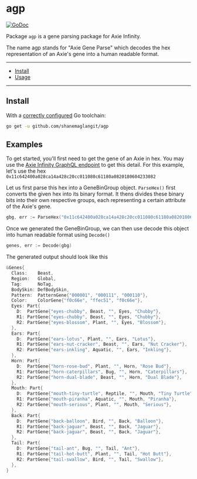 # agp

[![GoDoc](https://pkg.go.dev/badge/github.com/shanemaglangit/agp?utm_source=godoc)](https://godoc.org/github.com/shanemaglangit/agp)

Package `agp` is a gene parsing package for Axie Infinity.

The name agp stands for "Axie Gene Parse" which decodes the hex representation of an Axie's gene into a human readable format.

---

* [Install](#install)
* [Usage](#examples)

---

## Install

With a [correctly configured](https://golang.org/doc/install#testing) Go toolchain:

```sh
go get -u github.com/shanemaglangit/agp
```

## Examples

To get started, you'll first need to get the gene of an Axie in hex. You may use the [Axie Infinity GraphQL endpoint](https://axie-graphql.web.app/) to get this detail. For this example, let's use the hex `0x11c642400a028ca14a428c20cc011080c61180a0820180604233082`

Let us first parse this hex into a GeneBinGroup object. `ParseHex()` first converts the given hex into its binary format. It thens divides these binary bits into their own respective groups, each representing a certain attribute of the Axie's gene.

```go
gbg, err := ParseHex("0x11c642400a028ca14a428c20cc011080c61180a0820180604233082")
```

Once we generated the GeneBinGroup, we can then use decode this object into human readable format using `Decode()`

```go
genes, err := Decode(gbg)
```

The generated output should look like this

```go
&Genes{
  Class:    Beast,
  Region:   Global,
  Tag:      NoTag,
  BodySkin: DefBodySkin,
  Pattern:  PatternGene{"000001", "000111", "000110"},
  Color:    ColorGene{"f0c66e", "ffec51", "f0c66e"},
  Eyes: Part{
    D:  PartGene{"eyes-chubby", Beast, "", Eyes, "Chubby"},
    R1: PartGene{"eyes-chubby", Beast, "", Eyes, "Chubby"},
    R2: PartGene{"eyes-blossom", Plant, "", Eyes, "Blossom"},
  },
  Ears: Part{
    D:  PartGene{"ears-lotus", Plant, "", Ears, "Lotus"},
    R1: PartGene{"ears-nut-cracker", Beast, "", Ears, "Nut Cracker"},
    R2: PartGene{"ears-inkling", Aquatic, "", Ears, "Inkling"},
  },
  Horn: Part{
    D:  PartGene{"horn-rose-bud", Plant, "", Horn, "Rose Bud"},
    R1: PartGene{"horn-caterpillars", Bug, "", Horn, "Caterpillars"},
    R2: PartGene{"horn-dual-blade", Beast, "", Horn, "Dual Blade"},
  },
  Mouth: Part{
    D:  PartGene{"mouth-tiny-turtle", Reptile, "", Mouth, "Tiny Turtle"},
    R1: PartGene{"mouth-piranha", Aquatic, "", Mouth, "Piranha"},
    R2: PartGene{"mouth-serious", Plant, "", Mouth, "Serious"},
  },
  Back: Part{
    D:  PartGene{"back-balloon", Bird, "", Back, "Balloon"},
    R1: PartGene{"back-jaguar", Beast, "", Back, "Jaguar"},
    R2: PartGene{"back-jaguar", Beast, "", Back, "Jaguar"},
  },
  Tail: Part{
    D:  PartGene{"tail-ant", Bug, "", Tail, "Ant"},
    R1: PartGene{"tail-hot-butt", Plant, "", Tail, "Hot Butt"},
    R2: PartGene{"tail-swallow", Bird, "", Tail, "Swallow"},
  },
}
```
